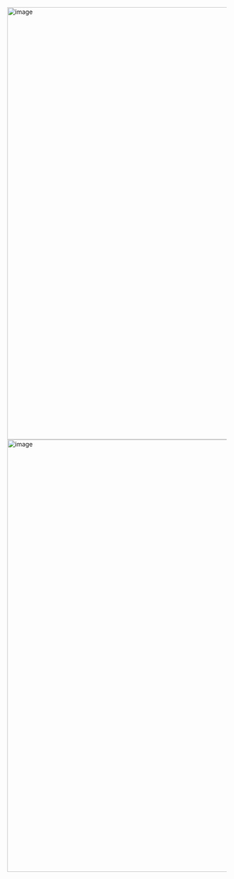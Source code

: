 <img width="639" height="990" alt="image" src="https://github.com/user-attachments/assets/6d7b398d-ecf4-4033-a609-84d204e980d2" />

<img width="639" height="990" alt="image" src="https://github.com/user-attachments/assets/a5371461-6c88-4a88-a6af-f4aafc5c1bef" />

